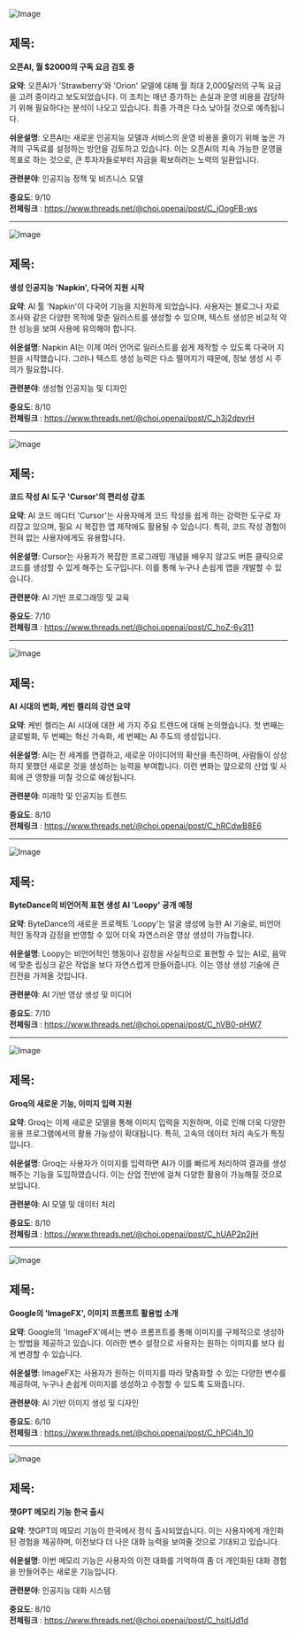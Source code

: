 ![Image](https://scontent-iad3-2.cdninstagram.com/v/t51.71878-15/458191293_1032672614994129_1948859044833553540_n.jpg?_nc_cat=111&ccb=1-7&_nc_sid=18de74&_nc_ohc=JR_8j4cyVmUQ7kNvgHgILLt&_nc_ht=scontent-iad3-2.cdninstagram.com&edm=ACx9VUEEAAAA&oh=00_AYCVFr3E1_KWdW5516HxM8_F3k2TWXuUEvL-37Mum4FwTA&oe=66E00D22)

## 제목:
**오픈AI, 월 $2000의 구독 요금 검토 중**

**요약**:
오픈AI가 'Strawberry'와 'Orion' 모델에 대해 월 최대 2,000달러의 구독 요금을 고려 중이라고 보도되었습니다. 이 조치는 매년 증가하는 손실과 운영 비용을 감당하기 위해 필요하다는 분석이 나오고 있습니다. 최종 가격은 다소 낮아질 것으로 예측됩니다.

**쉬운설명**:
오픈AI는 새로운 인공지능 모델과 서비스의 운영 비용을 줄이기 위해 높은 가격의 구독료를 설정하는 방안을 검토하고 있습니다. 이는 오픈AI의 지속 가능한 운영을 목표로 하는 것으로, 큰 투자자들로부터 자금을 확보하려는 노력의 일환입니다.

**관련분야**:
인공지능 정책 및 비즈니스 모델

**중요도**: 9/10  
**전체링크** :  https://www.threads.net/@choi.openai/post/C_jOogFB-ws

---

![Image](https://scontent-iad3-1.cdninstagram.com/v/t51.71878-15/458505573_446914828382480_8752713730697324220_n.jpg?_nc_cat=102&ccb=1-7&_nc_sid=18de74&_nc_ohc=lPBcbKSzs_AQ7kNvgGMudZw&_nc_ht=scontent-iad3-1.cdninstagram.com&edm=ACx9VUEEAAAA&oh=00_AYC5hQaMxNfamtPILA_Z7jpO4uwxWrkGNGvDmCeZd1YtLA&oe=66DFF075)

## 제목:
**생성 인공지능 'Napkin', 다국어 지원 시작**

**요약**:
AI 툴 'Napkin'이 다국어 기능을 지원하게 되었습니다. 사용자는 블로그나 자료 조사와 같은 다양한 목적에 맞춘 일러스트를 생성할 수 있으며, 텍스트 생성은 비교적 약한 성능을 보여 사용에 유의해야 합니다.

**쉬운설명**:
Napkin AI는 이제 여러 언어로 일러스트를 쉽게 제작할 수 있도록 다국어 지원을 시작했습니다. 그러나 텍스트 생성 능력은 다소 떨어지기 때문에, 정보 생성 시 주의가 필요합니다.

**관련분야**:
생성형 인공지능 및 디자인

**중요도**: 8/10  
**전체링크** :  https://www.threads.net/@choi.openai/post/C_h3j2dpvrH

---

![Image](https://scontent-iad3-1.cdninstagram.com/v/t51.71878-15/458188593_760504652795349_5511808739872996602_n.jpg?_nc_cat=102&ccb=1-7&_nc_sid=18de74&_nc_ohc=X1XRMzFia4oQ7kNvgF0Qjsk&_nc_ht=scontent-iad3-1.cdninstagram.com&edm=ACx9VUEEAAAA&oh=00_AYAAVfMgPZqKU5-6mXzHRmcCYHB6VHQ3ne9jReYioO9gT2g&oe=66DFF14B)

## 제목:
**코드 작성 AI 도구 'Cursor'의 편리성 강조**

**요약**:
AI 코드 에디터 'Cursor'는 사용자에게 코드 작성을 쉽게 하는 강력한 도구로 자리잡고 있으며, 필요 시 복잡한 앱 제작에도 활용될 수 있습니다. 특히, 코드 작성 경험이 전혀 없는 사용자에게도 유용합니다.

**쉬운설명**:
Cursor는 사용자가 복잡한 프로그래밍 개념을 배우지 않고도 버튼 클릭으로 코드를 생성할 수 있게 해주는 도구입니다. 이를 통해 누구나 손쉽게 앱을 개발할 수 있습니다.

**관련분야**:
AI 기반 프로그래밍 및 교육

**중요도**: 7/10  
**전체링크** :  https://www.threads.net/@choi.openai/post/C_hoZ-6y311

---

![Image](https://scontent-iad3-1.cdninstagram.com/v/t51.71878-15/458477926_1046040064188459_12553109024967126_n.jpg?_nc_cat=101&ccb=1-7&_nc_sid=18de74&_nc_ohc=pBXkfakIYSkQ7kNvgH1SQlK&_nc_ht=scontent-iad3-1.cdninstagram.com&edm=ACx9VUEEAAAA&oh=00_AYCe7uc_7xtiKjt75o8uMGgoZ_osFsy_PDe6VoSPZ4Spog&oe=66E0182D)

## 제목:
**AI 시대의 변화, 케빈 켈리의 강연 요약**

**요약**:
케빈 켈리는 AI 시대에 대한 세 가지 주요 트렌드에 대해 논의했습니다. 첫 번째는 글로벌화, 두 번째는 혁신 가속화, 세 번째는 AI 주도의 생성입니다.

**쉬운설명**:
AI는 전 세계를 연결하고, 새로운 아이디어의 확산을 촉진하며, 사람들이 상상하지 못했던 새로운 것을 생성하는 능력을 부여합니다. 이런 변화는 앞으로의 산업 및 사회에 큰 영향을 미칠 것으로 예상됩니다.

**관련분야**:
미래학 및 인공지능 트렌드

**중요도**: 8/10  
**전체링크** :  https://www.threads.net/@choi.openai/post/C_hRCdwB8E6

---

![Image](https://scontent-iad3-2.cdninstagram.com/v/t51.71878-15/458447804_1827582548047234_7565183532980968778_n.jpg?_nc_cat=102&ccb=1-7&_nc_sid=18de74&_nc_ohc=vgswSukoHhIQ7kNvgE6n-t8&_nc_ht=scontent-iad3-2.cdninstagram.com&edm=ACx9VUEEAAAA&oh=00_AYA5DOWpykxfgoyiIZIvWm23JCMmONTNjcIpR1gF53-HoA&oe=66DFF071)

## 제목:
**ByteDance의 비언어적 표현 생성 AI 'Loopy' 공개 예정**

**요약**:
ByteDance의 새로운 프로젝트 'Loopy'는 얼굴 생성에 능한 AI 기술로, 비언어적인 동작과 감정을 반영할 수 있어 더욱 자연스러운 영상 생성이 가능합니다.

**쉬운설명**:
Loopy는 비언어적인 행동이나 감정을 사실적으로 표현할 수 있는 AI로, 음악에 맞춘 립싱크 같은 작업을 보다 자연스럽게 만들어줍니다. 이는 영상 생성 기술에 큰 진전을 가져올 것입니다.

**관련분야**:
AI 기반 영상 생성 및 미디어

**중요도**: 7/10  
**전체링크** :  https://www.threads.net/@choi.openai/post/C_hVB0-pHW7

---

![Image](https://scontent-iad3-1.cdninstagram.com/v/t51.71878-15/457879174_483648621224199_6912813712113858735_n.jpg?_nc_cat=104&ccb=1-7&_nc_sid=18de74&_nc_ohc=ktUuQy5n6kIQ7kNvgETFTXV&_nc_ht=scontent-iad3-1.cdninstagram.com&edm=ACx9VUEEAAAA&oh=00_AYA0jKQNUlqlcQBddgipM-4BtQkRvUmqhGN8MUXyonweWg&oe=66DFFA8C)

## 제목:
**Groq의 새로운 기능, 이미지 입력 지원**

**요약**:
Groq는 이제 새로운 모델을 통해 이미지 입력을 지원하며, 이로 인해 더욱 다양한 응용 프로그램에서의 활용 가능성이 확대됩니다. 특히, 고속의 데이터 처리 속도가 특징입니다.

**쉬운설명**:
Groq는 사용자가 이미지를 입력하면 AI가 이를 빠르게 처리하여 결과를 생성해주는 기능을 도입하였습니다. 이는 산업 전반에 걸쳐 다양한 활용이 가능해질 것으로 보입니다.

**관련분야**:
AI 모델 및 데이터 처리

**중요도**: 8/10  
**전체링크** :  https://www.threads.net/@choi.openai/post/C_hUAP2p2jH

---

![Image](https://scontent-iad3-1.cdninstagram.com/v/t51.29350-15/458448588_1267377514622984_6518815041321322585_n.jpg?_nc_cat=107&ccb=1-7&_nc_sid=18de74&_nc_ohc=f_s_U9u5p-oQ7kNvgEHx0h9&_nc_ht=scontent-iad3-1.cdninstagram.com&edm=ACx9VUEEAAAA&oh=00_AYB9Vs3Z04JymP3mwfM4-qoDwSQDmm_0WpFdZqySnSqsbQ&oe=66E00D5E)

## 제목:
**Google의 'ImageFX', 이미지 프롬프트 활용법 소개**

**요약**:
Google의 'ImageFX'에서는 변수 프롬프트를 통해 이미지를 구체적으로 생성하는 방법을 제공하고 있습니다. 이러한 변수 설정으로 사용자는 원하는 이미지를 보다 쉽게 변경할 수 있습니다.

**쉬운설명**:
ImageFX는 사용자가 원하는 이미지를 따라 맞춤화할 수 있는 다양한 변수를 제공하여, 누구나 손쉽게 이미지를 생성하고 수정할 수 있도록 도와줍니다.

**관련분야**:
AI 기반 이미지 생성 및 디자인

**중요도**: 6/10  
**전체링크** :  https://www.threads.net/@choi.openai/post/C_hPCj4h_10

---

![Image](https://scontent-iad3-1.cdninstagram.com/v/t51.29350-15/458090645_1298572194463198_2696587457653359886_n.jpg?_nc_cat=107&ccb=1-7&_nc_sid=18de74&_nc_ohc=9DjEcQZbDjcQ7kNvgEVs6FE&_nc_ht=scontent-iad3-1.cdninstagram.com&edm=ACx9VUEEAAAA&oh=00_AYB5d0GHS3z6LwesLxaFsdp0zkSc4oPN8ZBHZDgafTZlQw&oe=66E00619)

## 제목:
**챗GPT 메모리 기능 한국 출시**

**요약**:
챗GPT의 메모리 기능이 한국에서 정식 출시되었습니다. 이는 사용자에게 개인화된 경험을 제공하며, 이전보다 더 나은 대화 능력을 보여줄 것으로 기대되고 있습니다.

**쉬운설명**:
이번 메모리 기능은 사용자의 이전 대화를 기억하여 좀 더 개인화된 대화 경험을 만들어주는 새로운 기능입니다.

**관련분야**:
인공지능 대화 시스템

**중요도**: 8/10  
**전체링크** :  https://www.threads.net/@choi.openai/post/C_hsjtIJd1d